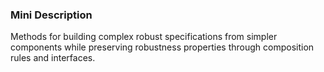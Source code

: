 ### Mini Description

Methods for building complex robust specifications from simpler components while preserving robustness properties through composition rules and interfaces.
